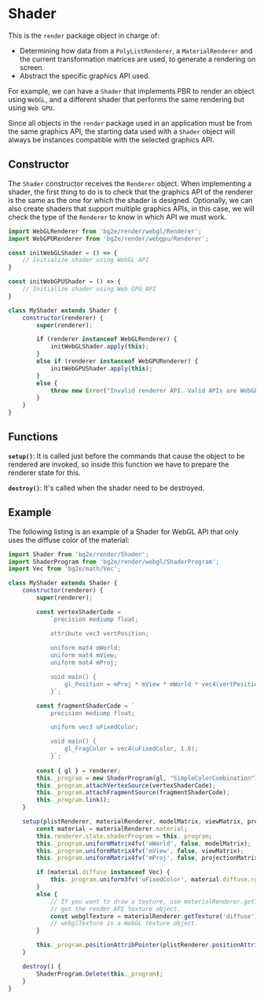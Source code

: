 # Shader

This is the `render` package object in charge of:

- Determining how data from a `PolyListRenderer`, a `MaterialRenderer` and the current transformation matrices are used, to generate a rendering on screen.
- Abstract the specific graphics API used.

For example, we can have a `Shader` that implements PBR to render an object using `WebGL`, and a different shader that performs the same rendering but using `Web GPU`.

Since all objects in the `render` package used in an application must be from the same graphics API, the starting data used with a `Shader` object will always be instances compatible with the selected graphics API.

## Constructor

The `Shader` constructor receives the `Renderer` object. When implementing a shader, the first thing to do is to check that the graphics API of the renderer is the same as the one for which the shader is designed. Optionally, we can also create shaders that support multiple graphics APIs, in this case, we will check the type of the `Renderer` to know in which API we must work.

```js
import WebGLRenderer from 'bg2e/render/webgl/Renderer';
import WebGPURenderer from 'bg2e/render/webgpu/Renderer';

const initWebGLShader = () => {
    // Initialize shader using WebGL API
}

const initWebGPUShader = () => {
    // Initialize shader using Web GPU API
}

class MyShader extends Shader {
    constructor(renderer) {
        super(renderer);

        if (renderer instanceof WebGLRenderer) {
            initWebGLShader.apply(this);
        }
        else if (renderer instanceof WebGPURenderer) {
            initWebGPUShader.apply(this);
        }
        else {
            throw new Error("Invalid renderer API. Valid APIs are WebGL or Web GPU");
        }
    }
}
```

## Functions

**`setup()`**: It is called just before the commands that cause the object to be rendered are invoked, so inside this function we have to prepare the renderer state for this. 

**`destroy()`**: It's called when the shader need to be destroyed.

## Example

The following listing is an example of a Shader for WebGL API that only uses the diffuse color of the material:

```js
import Shader from 'bg2e/render/Shader';
import ShaderProgram from 'bg2e/render/webgl/ShaderProgram';
import Vec from 'bg2e/math/Vec';

class MyShader extends Shader {
    constructor(renderer) {
        super(renderer);

        const vertexShaderCode = 
            `precision mediump float;

            attribute vec3 vertPosition;
            
            uniform mat4 mWorld;
            uniform mat4 mView;
            uniform mat4 mProj;

            void main() {
                gl_Position = mProj * mView * mWorld * vec4(vertPosition, 1.0);
            }`;

        const fragmentShaderCode = `
            precision mediump float;

            uniform vec3 uFixedColor;

            void main() {
                gl_FragColor = vec4(uFixedColor, 1.0);
            }`;
        
        const { gl } = renderer;
        this._program = new ShaderProgram(gl, "SimpleColorCombination");
        this._program.attachVertexSource(vertexShaderCode);
        this._program.attachFragmentSource(fragmentShaderCode);
        this._program.link();
    }

    setup(plistRenderer, materialRenderer, modelMatrix, viewMatrix, projectionMatrix) {
        const material = materialRenderer.material;
        this.renderer.state.shaderProgram = this._program;
        this._program.uniformMatrix4fv('mWorld', false, modelMatrix);
        this._program.uniformMatrix4fv('mView', false, viewMatrix);
        this._program.uniformMatrix4fv('mProj', false, projectionMatrix);

        if (material.diffuse instanceof Vec) {
            this._program.uniform3fv('uFixedColor', material.diffuse.rgb);
        }
        else {
            // If you want to draw a texture, use materialRenderer.getTexture(attribName) to
            // get the render API texture object.
            const webglTexture = materialRenderer.getTexture('diffuse');
            // webglTexture is a WebGL texture object.
        }

        this._program.positionAttribPointer(plistRenderer.positionAttribParams('vertPosition'));
    }

    destroy() {
        ShaderProgram.Delete(this._program);
    }
}

```

